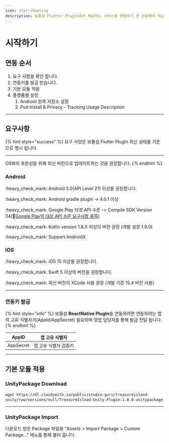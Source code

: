 ```yaml
---
icon: star-shooting
description: 보물섬 Flutter PlugIn에서 제공하는 서비스를 연동하기 전 완료해야 하는 설정에 대해 알아보세요.
---
```


# 시작하기

## 연동 순서

1. 요구 사항을 확인 합니다.
2. 연동키를 발급 받습니다.
3. 기본 모듈 적용&#x20;
4. 플랫폼별 설정
   1. Android 원격 저장소 설정
   2. Pod Install & Privacy - Tracking Usage Description

***

## 요구사항

{% hint style="success" %}
요구 사양은 보물섬 Flutter PlugIn 최신 상태를 기준으로 명시 됩니다.

***

OS와의 호환성을 위해 최신 버전으로 업데이트하는 것을 권장합니다.
{% endhint %}

### Android

:heavy\_check\_mark: Android 5.0(API Level 21) 이상을 권장합니다.

:heavy\_check\_mark: Android gradle plugin -> 4.0.1 이상

:heavy\_check\_mark:️ Google Play 타겟 API 수준 -> Compile SDK Version 34(🔗[Google Play의 대상 API 수준 요구사항 충족](https://developer.android.com/google/play/requirements/target-sdk?hl=ko))

:heavy\_check\_mark:️ Kotlin version 1.8.X 이상의 버전 권장 (개발 설정 1.9.0)

:heavy\_check\_mark:️ Support AndroidX

### iOS

:heavy\_check\_mark:️ iOS 15 이상을 권장합니다.

:heavy\_check\_mark:️ Swift 5 이상의 버전을 권장합니다.

:heavy\_check\_mark:️ 최신 버전의 XCode 사용 권장 (개발 기준 15.4 버전 사용)

***

### 연동키 발급 <a href="#undefined-2" id="undefined-2"></a>

{% hint style="info" %}
보물섬 **ReactNative PlugIn**을 연동하려면 연동하려는 앱의 고유 식별자가(AppId/AppSecret) 필요하며 영업 담당자를 통해 발급 전달 됩니다.
{% endhint %}

| AppID     | 앱 고유 식별자     |
| --------- | ------------ |
| AppSecret | 앱 고유 식별자 검증키 |

***

## 기본 모듈 적용

### UnityPackage Download

```
wget https://dl.cloudsmith.io/public/studio-guru/treasureisland-unity/raw/versions/null/TreasureIslnad-Unity-Plugin-1.0.0.unitypackage
```

***

### UnityPackage Import

다운로드 받은 Package 파일을 "Assets > Import Package > Custom Package..." 메뉴를 통해 불러 옵니다.

<div align="left"><figure><img src="../.gitbook/assets/스크린샷 2025-01-22 오후 7.49.21.png" alt=""><figcaption></figcaption></figure></div>





